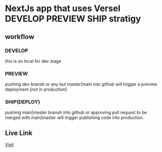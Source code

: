 # NextJs app that uses Versel DEVELOP PREVIEW SHIP stratigy 
## workflow
### DEVELOP
this is on local for dev stage 
### PREVIEW 
pushing dev bransh or any but master|main into github will trigger a preview deployment [not in production]
### SHIP(DEPLOY)
pushing main|master bransh into github or approving pull request to be merged with main|master will trigger publishing code into production.

## Live Link 
[Visit](https://delivery-next.vercel.app/)

